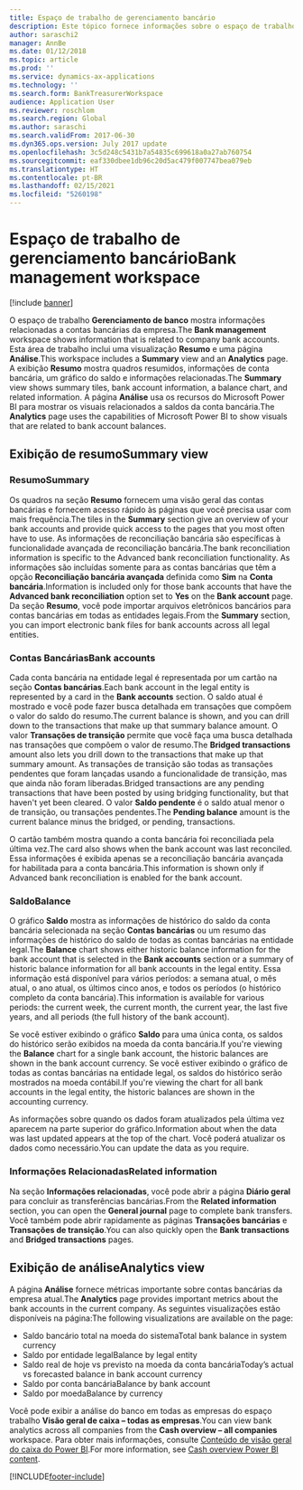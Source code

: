 ```yaml
---
title: Espaço de trabalho de gerenciamento bancário
description: Este tópico fornece informações sobre o espaço de trabalho de gerenciamento de banco. Este espaço de trabalho mostra informações relacionadas às contas bancárias da empresa, e inclui uma exibição de Resumo e uma pagina de análise. A exibição de Resumo mostra quadros resumidos, informações de conta bancária, um gráfico do saldo e informações relacionadas. A página de análise usa os recursos do Microsoft Power BI para mostrar os visuais relacionados a saldos da conta bancária.
author: saraschi2
manager: AnnBe
ms.date: 01/12/2018
ms.topic: article
ms.prod: ''
ms.service: dynamics-ax-applications
ms.technology: ''
ms.search.form: BankTreasurerWorkspace
audience: Application User
ms.reviewer: roschlom
ms.search.region: Global
ms.author: saraschi
ms.search.validFrom: 2017-06-30
ms.dyn365.ops.version: July 2017 update
ms.openlocfilehash: 3c5d248c5431b7a54835c699618a0a27ab760754
ms.sourcegitcommit: eaf330dbee1db96c20d5ac479f007747bea079eb
ms.translationtype: HT
ms.contentlocale: pt-BR
ms.lasthandoff: 02/15/2021
ms.locfileid: "5260198"
---
```

# <a name="bank-management-workspace"></a><span data-ttu-id="d9846-106">Espaço de trabalho de gerenciamento bancário</span><span class="sxs-lookup"><span data-stu-id="d9846-106">Bank management workspace</span></span>

[!include [banner](../includes/banner.md)]

<span data-ttu-id="d9846-107">O espaço de trabalho **Gerenciamento de banco** mostra informações relacionadas a contas bancárias da empresa.</span><span class="sxs-lookup"><span data-stu-id="d9846-107">The **Bank management** workspace shows information that is related to company bank accounts.</span></span> <span data-ttu-id="d9846-108">Esta área de trabalho inclui uma visualização **Resumo** e uma página **Análise**.</span><span class="sxs-lookup"><span data-stu-id="d9846-108">This workspace includes a **Summary** view and an **Analytics** page.</span></span> <span data-ttu-id="d9846-109">A exibição **Resumo** mostra quadros resumidos, informações de conta bancária, um gráfico do saldo e informações relacionadas.</span><span class="sxs-lookup"><span data-stu-id="d9846-109">The **Summary** view shows summary tiles, bank account information, a balance chart, and related information.</span></span> <span data-ttu-id="d9846-110">A página **Análise** usa os recursos do Microsoft Power BI para mostrar os visuais relacionados a saldos da conta bancária.</span><span class="sxs-lookup"><span data-stu-id="d9846-110">The **Analytics** page uses the capabilities of Microsoft Power BI to show visuals that are related to bank account balances.</span></span>

## <a name="summary-view"></a><span data-ttu-id="d9846-111">Exibição de resumo</span><span class="sxs-lookup"><span data-stu-id="d9846-111">Summary view</span></span>

### <a name="summary"></a><span data-ttu-id="d9846-112">Resumo</span><span class="sxs-lookup"><span data-stu-id="d9846-112">Summary</span></span>

<span data-ttu-id="d9846-113">Os quadros na seção **Resumo** fornecem uma visão geral das contas bancárias e fornecem acesso rápido às páginas que você precisa usar com mais frequência.</span><span class="sxs-lookup"><span data-stu-id="d9846-113">The tiles in the **Summary** section give an overview of your bank accounts and provide quick access to the pages that you most often have to use.</span></span> <span data-ttu-id="d9846-114">As informações de reconciliação bancária são específicas à funcionalidade avançada de reconciliação bancária.</span><span class="sxs-lookup"><span data-stu-id="d9846-114">The bank reconciliation information is specific to the Advanced bank reconciliation functionality.</span></span> <span data-ttu-id="d9846-115">As informações são incluídas somente para as contas bancárias que têm a opção **Reconciliação bancária avançada** definida como **Sim** na **Conta bancária**.</span><span class="sxs-lookup"><span data-stu-id="d9846-115">Information is included only for those bank accounts that have the **Advanced bank reconciliation** option set to **Yes** on the **Bank account** page.</span></span> <span data-ttu-id="d9846-116">Da seção **Resumo**, você pode importar arquivos eletrônicos bancários para contas bancárias em todas as entidades legais.</span><span class="sxs-lookup"><span data-stu-id="d9846-116">From the **Summary** section, you can import electronic bank files for bank accounts across all legal entities.</span></span>

### <a name="bank-accounts"></a><span data-ttu-id="d9846-117">Contas Bancárias</span><span class="sxs-lookup"><span data-stu-id="d9846-117">Bank accounts</span></span>

<span data-ttu-id="d9846-118">Cada conta bancária na entidade legal é representada por um cartão na seção **Contas bancárias**.</span><span class="sxs-lookup"><span data-stu-id="d9846-118">Each bank account in the legal entity is represented by a card in the **Bank accounts** section.</span></span> <span data-ttu-id="d9846-119">O saldo atual é mostrado e você pode fazer busca detalhada em transações que compõem o valor do saldo do resumo.</span><span class="sxs-lookup"><span data-stu-id="d9846-119">The current balance is shown, and you can drill down to the transactions that make up that summary balance amount.</span></span> <span data-ttu-id="d9846-120">O valor **Transações de transição** permite que você faça uma busca detalhada nas transações que compõem o valor de resumo.</span><span class="sxs-lookup"><span data-stu-id="d9846-120">The **Bridged transactions** amount also lets you drill down to the transactions that make up that summary amount.</span></span> <span data-ttu-id="d9846-121">As transações de transição são todas as transações pendentes que foram lançadas usando a funcionalidade de transição, mas que ainda não foram liberadas.</span><span class="sxs-lookup"><span data-stu-id="d9846-121">Bridged transactions are any pending transactions that have been posted by using bridging functionality, but that haven't yet been cleared.</span></span> <span data-ttu-id="d9846-122">O valor **Saldo pendente** é o saldo atual menor o de transição, ou transações pendentes.</span><span class="sxs-lookup"><span data-stu-id="d9846-122">The **Pending balance** amount is the current balance minus the bridged, or pending, transactions.</span></span>

<span data-ttu-id="d9846-123">O cartão também mostra quando a conta bancária foi reconciliada pela última vez.</span><span class="sxs-lookup"><span data-stu-id="d9846-123">The card also shows when the bank account was last reconciled.</span></span> <span data-ttu-id="d9846-124">Essa informações é exibida apenas se a reconciliação bancária avançada for habilitada para a conta bancária.</span><span class="sxs-lookup"><span data-stu-id="d9846-124">This information is shown only if Advanced bank reconciliation is enabled for the bank account.</span></span>

### <a name="balance"></a><span data-ttu-id="d9846-125">Saldo</span><span class="sxs-lookup"><span data-stu-id="d9846-125">Balance</span></span>

<span data-ttu-id="d9846-126">O gráfico **Saldo** mostra as informações de histórico do saldo da conta bancária selecionada na seção **Contas bancárias** ou um resumo das informações de histórico do saldo de todas as contas bancárias na entidade legal.</span><span class="sxs-lookup"><span data-stu-id="d9846-126">The **Balance** chart shows either historic balance information for the bank account that is selected in the **Bank accounts** section or a summary of historic balance information for all bank accounts in the legal entity.</span></span> <span data-ttu-id="d9846-127">Essa informação está disponível para vários períodos: a semana atual, o mês atual, o ano atual, os últimos cinco anos, e todos os períodos (o histórico completo da conta bancária).</span><span class="sxs-lookup"><span data-stu-id="d9846-127">This information is available for various periods: the current week, the current month, the current year, the last five years, and all periods (the full history of the bank account).</span></span> 

<span data-ttu-id="d9846-128">Se você estiver exibindo o gráfico **Saldo** para uma única conta, os saldos do histórico serão exibidos na moeda da conta bancária.</span><span class="sxs-lookup"><span data-stu-id="d9846-128">If you're viewing the **Balance** chart for a single bank account, the historic balances are shown in the bank account currency.</span></span> <span data-ttu-id="d9846-129">Se você estiver exibindo o gráfico de todas as contas bancárias na entidade legal, os saldos do histórico serão mostrados na moeda contábil.</span><span class="sxs-lookup"><span data-stu-id="d9846-129">If you're viewing the chart for all bank accounts in the legal entity, the historic balances are shown in the accounting currency.</span></span>

<span data-ttu-id="d9846-130">As informações sobre quando os dados foram atualizados pela última vez aparecem na parte superior do gráfico.</span><span class="sxs-lookup"><span data-stu-id="d9846-130">Information about when the data was last updated appears at the top of the chart.</span></span> <span data-ttu-id="d9846-131">Você poderá atualizar os dados como necessário.</span><span class="sxs-lookup"><span data-stu-id="d9846-131">You can update the data as you require.</span></span>

### <a name="related-information"></a><span data-ttu-id="d9846-132">Informações Relacionadas</span><span class="sxs-lookup"><span data-stu-id="d9846-132">Related information</span></span>

<span data-ttu-id="d9846-133">Na seção **Informações relacionadas**, você pode abrir a página **Diário geral** para concluir as transferências bancárias.</span><span class="sxs-lookup"><span data-stu-id="d9846-133">From the **Related information** section, you can open the **General journal** page to complete bank transfers.</span></span> <span data-ttu-id="d9846-134">Você também pode abrir rapidamente as páginas **Transações bancárias** e **Transações de transição**.</span><span class="sxs-lookup"><span data-stu-id="d9846-134">You can also quickly open the **Bank transactions** and **Bridged transactions** pages.</span></span>

## <a name="analytics-view"></a><span data-ttu-id="d9846-135">Exibição de análise</span><span class="sxs-lookup"><span data-stu-id="d9846-135">Analytics view</span></span>

<span data-ttu-id="d9846-136">A página **Análise** fornece métricas importante sobre contas bancárias da empresa atual.</span><span class="sxs-lookup"><span data-stu-id="d9846-136">The **Analytics** page provides important metrics about the bank accounts in the current company.</span></span> <span data-ttu-id="d9846-137">As seguintes visualizações estão disponíveis na página:</span><span class="sxs-lookup"><span data-stu-id="d9846-137">The following visualizations are available on the page:</span></span>

-   <span data-ttu-id="d9846-138">Saldo bancário total na moeda do sistema</span><span class="sxs-lookup"><span data-stu-id="d9846-138">Total bank balance in system currency</span></span>
-   <span data-ttu-id="d9846-139">Saldo por entidade legal</span><span class="sxs-lookup"><span data-stu-id="d9846-139">Balance by legal entity</span></span>
-   <span data-ttu-id="d9846-140">Saldo real de hoje vs previsto na moeda da conta bancária</span><span class="sxs-lookup"><span data-stu-id="d9846-140">Today’s actual vs forecasted balance in bank account currency</span></span>
-   <span data-ttu-id="d9846-141">Saldo por conta bancária</span><span class="sxs-lookup"><span data-stu-id="d9846-141">Balance by bank account</span></span>
-   <span data-ttu-id="d9846-142">Saldo por moeda</span><span class="sxs-lookup"><span data-stu-id="d9846-142">Balance by currency</span></span>

<span data-ttu-id="d9846-143">Você pode exibir a análise do banco em todas as empresas do espaço trabalho **Visão geral de caixa – todas as empresas**.</span><span class="sxs-lookup"><span data-stu-id="d9846-143">You can view bank analytics across all companies from the **Cash overview – all companies** workspace.</span></span> <span data-ttu-id="d9846-144">Para obter mais informações, consulte [Conteúdo de visão geral do caixa do Power BI](Cash-Overview-Power-BI-content.md).</span><span class="sxs-lookup"><span data-stu-id="d9846-144">For more information, see [Cash overview Power BI content](Cash-Overview-Power-BI-content.md).</span></span>


[!INCLUDE[footer-include](../../includes/footer-banner.md)]